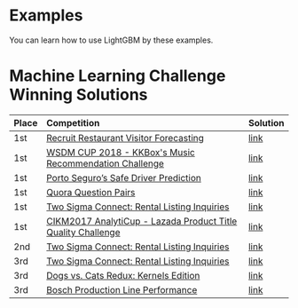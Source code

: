 Examples
========

You can learn how to use LightGBM by these examples.


Machine Learning Challenge Winning Solutions
============================================

| Place         | Competition   | Solution  |
| ------------- |:------------- | --------- |
| 1st     | [Recruit Restaurant Visitor Forecasting](https://www.kaggle.com/c/recruit-restaurant-visitor-forecasting) | [link](https://www.kaggle.com/pureheart/1st-place-lgb-model-public-0-470-private-0-502/comments) |
| 1st     | [WSDM CUP 2018 - KKBox's Music Recommendation Challenge](https://www.kaggle.com/c/kkbox-music-recommendation-challenge) | [link](https://www.kaggle.com/c/kkbox-music-recommendation-challenge/discussion/45942) |
| 1st     | [Porto Seguro’s Safe Driver Prediction](https://www.kaggle.com/c/porto-seguro-safe-driver-prediction) | [link](https://www.kaggle.com/c/kkbox-music-recommendation-challenge/discussion/45942) |
| 1st     | [Quora Question Pairs](https://www.kaggle.com/c/quora-question-pairs) | [link](https://www.kaggle.com/c/porto-seguro-safe-driver-prediction/discussion/44629) |
| 1st     | [Two Sigma Connect: Rental Listing Inquiries](https://www.kaggle.com/c/two-sigma-connect-rental-listing-inquiries) | [link](https://www.kaggle.com/c/two-sigma-connect-rental-listing-inquiries/discussion/32163) |
| 1st     | [CIKM2017 AnalytiCup - Lazada Product Title Quality Challenge](http://cikm2017.org/CIKM_AnalytiCup_task3.html) | [link](https://www.kaggle.com/c/two-sigma-connect-rental-listing-inquiries/discussion/32163) |
| 2nd     | [Two Sigma Connect: Rental Listing Inquiries](https://www.kaggle.com/c/two-sigma-connect-rental-listing-inquiries) | [link](https://www.kaggle.com/c/two-sigma-connect-rental-listing-inquiries/discussion/32148) |
| 3rd     | [Two Sigma Connect: Rental Listing Inquiries](https://www.kaggle.com/c/two-sigma-connect-rental-listing-inquiries) | [link](https://www.kaggle.com/c/two-sigma-connect-rental-listing-inquiries/discussion/32123) |
| 3rd     | [Dogs vs. Cats Redux: Kernels Edition](https://www.kaggle.com/c/dogs-vs-cats-redux-kernels-edition) | [link](http://blog.kaggle.com/2017/04/20/dogs-vs-cats-redux-playground-competition-3rd-place-interview-marco-lugo) |
| 3rd     | [Bosch Production Line Performance](https://www.kaggle.com/c/bosch-production-line-performance) | [link](http://blog.kaggle.com/2016/12/15/bosch-production-line-performance-competition-winners-interview-3rd-place-team-data-property-avengers-darragh-marios-mathias-stanislav) |
